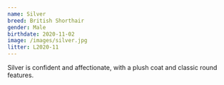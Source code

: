 ```yaml
---
name: Silver
breed: British Shorthair
gender: Male
birthdate: 2020-11-02
image: /images/silver.jpg
litter: L2020-11
---
```


Silver is confident and affectionate, with a plush coat and classic round features.
